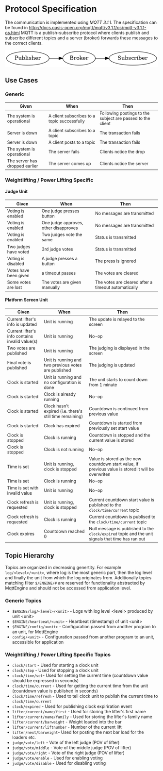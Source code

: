 # Protocol Specification

The communication is implemented using *MQTT 3.1.1*.
The specification can be found in http://docs.oasis-open.org/mqtt/mqtt/v3.1.1/os/mqtt-v3.1.1-os.html
MQTT is a publish-subscribe protocol where clients publish and subscribe different
topics and a server (broker) forwards these messages to the correct clients.

![](./graph/mqtt_simple_publish.png)

## Use Cases

### Generic

| Given | When | Then |
| --- | --- | --- |
| The system is operational | A client subscribes to a topic successfully | Following postings to the subject are passed to the client |
| Server is down | A client subscribes to a topic | The transaction fails |
| Server is down | A client posts to a topic | The transaction fails |
| The system is operational | The server fails | Clients notice the drop |
| The server has dropped earlier | The server comes up | Clients notice the server |


### Weightlifting / Power Lifting Specific

#### Judge Unit

| Given | When | Then |
| --- | --- | --- |
| Voting is enabled | One judge presses button | No messages are transmitted |
| Voting is enabled | One judge approves, other disapproves | No messages are transmitted |
| Voting is enabled | Two judges vote the same | Status is transmitted |
| Two judges have voted | 3rd judge votes | Status is transmitted |
| Voting is disabled | A judge presses a button | The press is ignored |
| Votes have been given | a timeout passes | The votes are cleared |
| Some votes are lost | The votes are given manually | The votes are cleared after a timeout automatically |


#### Platform Screen Unit

| Given | When | Then |
| --- | --- | --- |
| Current lifter's info is updated | Unit is running | The update is relayed to the screen |
| Current lifter's info contains invalid value(s) | Unit is running | No-op |
| Two votes are published | Unit is running | The judging is displayed in the screen |
| Final vote is published | Unit is running and two previous votes are published | The judging is updated |
| Clock is started | Unit is running and no configuration is done | The unit starts to count down from 1 minute |
| Clock is started | Clock is already running | No-op |
| Clock is started | Clock hasn't expired (i.e. there's still time remaining) | Countdown is continued from previous value |
| Clock is started | Clock has expired | Countdown is started from previously set start value |
| Clock is stopped | Clock is running | Countdown is stopped and the current value is stored |
| Clock is stopped | Clock is not running | No-op |
| Time is set | Unit is running, clock is stopped | Value is stored as the new countdown start value, if previous value is stored it will be overwriten |
| Time is set | Clock is running | No-op |
| Time is set with invalid value | Unit is running | No-op |
| Clock refresh is requested | Unit is running, clock is stopped | Current countdown start value is published to the `clock/time/current` topic |
| Clock refresh is requested | Clock is running | Current countdown is publised to the `clock/time/current` topic |
| Clock expires | Countdown reached 0 | Null message is published to the `clock/expired` topic and the unit signals that time has ran out |


## Topic Hierarchy
Topics are organized in decreasing genertity. For example `log/<level>/<unit>`, where log is the most generic part,
then the log level and finally the unit from which the log originates from. Additionally topics matching filter
`$/ENGINE/#` are reserved for functionality abstracted by MqttEngine and should not be accessed from application level.

### Generic Topics

- `$ENGINE/log/<level>/<unit>` - Logs with log level \<level\> produced by unit \<unit\>
- `$ENGINE/heartbeat/<unit>` - Heartbeat (timestamp) of unit \<unit\>
- `$ENGINE/config/<unit>` - Configuration passed from another program to an unit, for MqttEngine
- `config/<unit>` - Configuration passed from another program to an unit, accessible for application

### Weightlifting / Power Lifting Specific Topics

- `clock/start` - Used for starting a clock unit
- `clock/stop` - Used for stopping a clock unit
- `clock/time/set`- Used for setting the current time (countdown value should be expressed in seconds)
- `clock/time/current` - Used for getting the current time from the unit (countdown value is published in seconds)
- `clock/time/refresh` - Used to tell clock unit to publish the current time to `clock/time/current`
- `clock/expired` - Used for publishing clock expiriration event
- `lifter/current/name/first` - Used for storing the lifter's first name
- `lifter/current/name/family` - Used for storing the lifter's family name
- `lifter/current/barweight` - Weight loaded into the bar
- `lifter/current/liftnumber` - Number of the current lift
- `lifter/next/barweight`- Used for posting the next bar load for the loaders etc.
- `judge/vote/left` - Vote of the left judge (POV of lifter)
- `judge/vote/middle` - Vote of the middle judge (POV of lifter)
- `judge/vote/right` - Vote of the right judge (POV of lifter)
- `judge/vote/enable` - Used for enabling voting
- `judge/vote/disable` - Used for disabling voting
